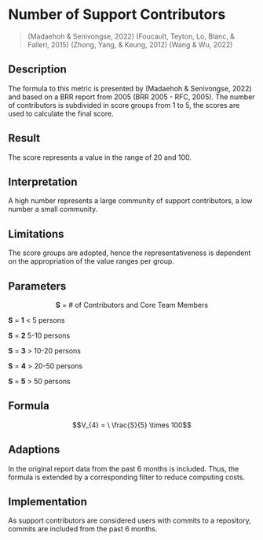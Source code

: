 # Number of Support Contributors 
>(Madaehoh & Senivongse, 2022) (Foucault, Teyton, Lo, Blanc, & Falleri, 2015) (Zhong, Yang, & Keung, 2012) (Wang & Wu, 2022)

## Description

The formula to this metric is presented by (Madaehoh & Senivongse, 2022)
and based on a BRR report from 2005 (BRR 2005 - RFC, 2005). The number
of contributors is subdivided in score groups from 1 to 5, the scores
are used to calculate the final score.

## Result

The score represents a value in the range of 20 and 100.

## Interpretation

A high number represents a large community of support contributors, a
low number a small community.

## Limitations

The score groups are adopted, hence the representativeness is dependent
on the appropriation of the value ranges per group.

## Parameters

$$\mathbf{S}\  = \ \#\ \mathbf{\text{of}}\ \mathbf{\text{Contributors}}\ \mathbf{\text{and}}\ \mathbf{\text{Core}}\ \mathbf{\text{Team}}\ \mathbf{\text{Members}}$$

$\mathbf{S}\  = \ \mathbf{1}$ \< 5 persons

$\mathbf{S}\  = \ \mathbf{2}$ 5-10 persons

$\mathbf{S}\  = \ \mathbf{3}$ \> 10-20 persons

$\mathbf{S}\  = \ \mathbf{4}$ \> 20-50 persons

$\mathbf{S}\  = \ \mathbf{5}$ \> 50 persons

## Formula

$$V_{4} = \ \frac{S}{5} \times 100$$

## Adaptions

In the original report data from the past 6 months is included. Thus,
the formula is extended by a corresponding filter to reduce computing
costs.

## Implementation

As support contributors are considered users with commits to a
repository, commits are included from the past 6 months.
